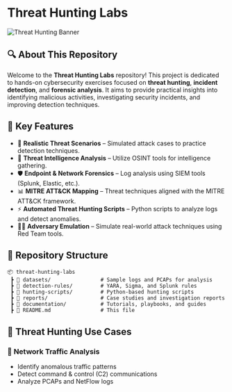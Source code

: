 # Threat Hunting Labs

![Threat Hunting Banner](https://user-images.githubusercontent.com/your-image-link/banner.png)

## 🔍 About This Repository
Welcome to the **Threat Hunting Labs** repository! This project is dedicated to hands-on cybersecurity exercises focused on **threat hunting**, **incident detection**, and **forensic analysis**. It aims to provide practical insights into identifying malicious activities, investigating security incidents, and improving detection techniques.

## 🚀 Key Features
- 📌 **Realistic Threat Scenarios** – Simulated attack cases to practice detection techniques.
- 🔎 **Threat Intelligence Analysis** – Utilize OSINT tools for intelligence gathering.
- 🛡 **Endpoint & Network Forensics** – Log analysis using SIEM tools (Splunk, Elastic, etc.).
- 📊 **MITRE ATT&CK Mapping** – Threat techniques aligned with the MITRE ATT&CK framework.
- ⚡ **Automated Threat Hunting Scripts** – Python scripts to analyze logs and detect anomalies.
- 🏴‍☠️ **Adversary Emulation** – Simulate real-world attack techniques using Red Team tools.

## 📂 Repository Structure
```plaintext
📦 threat-hunting-labs
 ┣ 📁 datasets/                # Sample logs and PCAPs for analysis
 ┣ 📁 detection-rules/         # YARA, Sigma, and Splunk rules
 ┣ 📁 hunting-scripts/         # Python-based hunting scripts
 ┣ 📁 reports/                 # Case studies and investigation reports
 ┣ 📁 documentation/           # Tutorials, playbooks, and guides
 ┣ 📜 README.md                # This file
```
## 🎯 Threat Hunting Use Cases
### 🔹 **Network Traffic Analysis**
- Identify anomalous traffic patterns
- Detect command & control (C2) communications
- Analyze PCAPs and NetFlow logs
